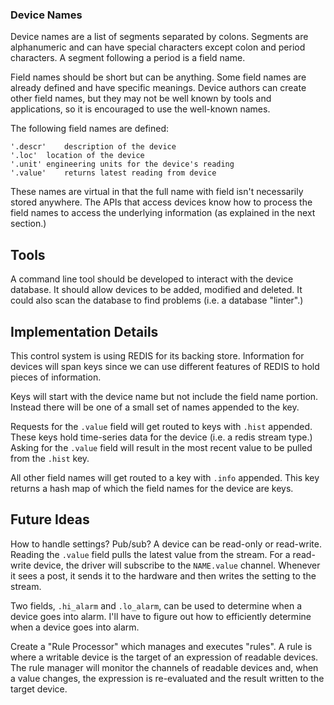 ### Device Names

Device names are a list of segments separated by colons. Segments are
alphanumeric and can have special characters except colon and period
characters. A segment following a period is a field name.

Field names should be short but can be anything. Some field names are
already defined and have specific meanings. Device authors can create
other field names, but they may not be well known by tools and
applications, so it is encouraged to use the well-known names.

The following field names are defined:

    '.descr'	description of the device
    '.loc'	location of the device
    '.unit'	engineering units for the device's reading
    '.value'	returns latest reading from device

These names are virtual in that the full name with field isn't
necessarily stored anywhere. The APIs that access devices know how to
process the field names to access the underlying information (as
explained in the next section.)

## Tools

A command line tool should be developed to interact with the device
database. It should allow devices to be added, modified and deleted.
It could also scan the database to find problems (i.e. a database
"linter".)

## Implementation Details

This control system is using REDIS for its backing store. Information
for devices will span keys since we can use different features of
REDIS to hold pieces of information.

Keys will start with the device name but not include the field name
portion. Instead there will be one of a small set of names appended to
the key.

Requests for the `.value` field will get routed to keys with `.hist`
appended. These keys hold time-series data for the device (i.e. a
redis stream type.) Asking for the `.value` field will result in the
most recent value to be pulled from the `.hist` key.

All other field names will get routed to a key with `.info` appended.
This key returns a hash map of which the field names for the device
are keys.

## Future Ideas

How to handle settings? Pub/sub? A device can be read-only or
read-write.  Reading the `.value` field pulls the latest value from
the stream. For a read-write device, the driver will subscribe to the
`NAME.value` channel.  Whenever it sees a post, it sends it to the
hardware and then writes the setting to the stream.

Two fields, `.hi_alarm` and `.lo_alarm`, can be used to determine when
a device goes into alarm. I'll have to figure out how to efficiently
determine when a device goes into alarm.

Create a "Rule Processor" which manages and executes "rules". A rule
is where a writable device is the target of an expression of readable
devices.  The rule manager will monitor the channels of readable
devices and, when a value changes, the expression is re-evaluated and
the result written to the target device.
